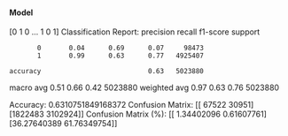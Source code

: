 #### Model
[0 1 0 ... 1 0 1]
Classification Report:
              precision    recall  f1-score   support

           0       0.04      0.69      0.07     98473
           1       0.99      0.63      0.77   4925407

    accuracy                           0.63   5023880
   macro avg       0.51      0.66      0.42   5023880
weighted avg       0.97      0.63      0.76   5023880

Accuracy: 0.6310751849168372
Confusion Matrix:
[[  67522   30951]
 [1822483 3102924]]
Confusion Matrix (%):
[[ 1.34402096  0.61607761]
 [36.27640389 61.76349754]]
